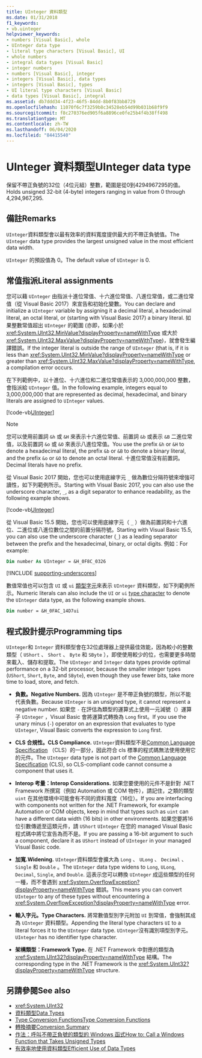 ```yaml
---
title: UInteger 資料類型
ms.date: 01/31/2018
f1_keywords:
- vb.uinteger
helpviewer_keywords:
- numbers [Visual Basic], whole
- UInteger data type
- literal type characters [Visual Basic], UI
- whole numbers
- integral data types [Visual Basic]
- integer numbers
- numbers [Visual Basic], integer
- integers [Visual Basic], data types
- integers [Visual Basic], types
- UI literal type characters [Visual Basic]
- data types [Visual Basic], integral
ms.assetid: db7ddd34-4f23-46f5-84dd-8b0f83bb8729
ms.openlocfilehash: 11070f6c7f3259b8c34528eb54d99b031b68f9f9
ms.sourcegitcommit: f8c270376ed905f6a8896ce0fe25b4f4b38ff498
ms.translationtype: MT
ms.contentlocale: zh-TW
ms.lasthandoff: 06/04/2020
ms.locfileid: "84415540"
---
```

# <a name="uinteger-data-type"></a><span data-ttu-id="7ffcf-102">UInteger 資料類型</span><span class="sxs-lookup"><span data-stu-id="7ffcf-102">UInteger data type</span></span>

<span data-ttu-id="7ffcf-103">保留不帶正負號的32位（4位元組）整數，範圍是從0到4294967295的值。</span><span class="sxs-lookup"><span data-stu-id="7ffcf-103">Holds unsigned 32-bit (4-byte) integers ranging in value from 0 through 4,294,967,295.</span></span>

## <a name="remarks"></a><span data-ttu-id="7ffcf-104">備註</span><span class="sxs-lookup"><span data-stu-id="7ffcf-104">Remarks</span></span>

<span data-ttu-id="7ffcf-105">`UInteger`資料類型會以最有效率的資料寬度提供最大的不帶正負號值。</span><span class="sxs-lookup"><span data-stu-id="7ffcf-105">The `UInteger` data type provides the largest unsigned value in the most efficient data width.</span></span>

<span data-ttu-id="7ffcf-106">`UInteger` 的預設值為 0。</span><span class="sxs-lookup"><span data-stu-id="7ffcf-106">The default value of `UInteger` is 0.</span></span>

## <a name="literal-assignments"></a><span data-ttu-id="7ffcf-107">常值指派</span><span class="sxs-lookup"><span data-stu-id="7ffcf-107">Literal assignments</span></span>

<span data-ttu-id="7ffcf-108">您可以藉 `UInteger` 由指派十進位常值、十六進位常值、八進位常值，或二進位常值（從 Visual Basic 2017）來宣告和初始化變數。</span><span class="sxs-lookup"><span data-stu-id="7ffcf-108">You can declare and initialize a `UInteger` variable by assigning it a decimal literal, a hexadecimal literal, an octal literal, or (starting with Visual Basic 2017) a binary literal.</span></span> <span data-ttu-id="7ffcf-109">如果整數常值超出 `UInteger` 的範圍 (亦即，如果小於 <xref:System.UInt32.MinValue?displayProperty=nameWithType> 或大於 <xref:System.UInt32.MaxValue?displayProperty=nameWithType>)，就會發生編譯錯誤。</span><span class="sxs-lookup"><span data-stu-id="7ffcf-109">If the integer literal is outside the range of `UInteger` (that is, if it is less than <xref:System.UInt32.MinValue?displayProperty=nameWithType> or greater than <xref:System.UInt32.MaxValue?displayProperty=nameWithType>, a compilation error occurs.</span></span>

<span data-ttu-id="7ffcf-110">在下列範例中，以十進位、十六進位和二進位常值表示的 3,000,000,000 整數，會指派給 `UInteger` 值。</span><span class="sxs-lookup"><span data-stu-id="7ffcf-110">In the following example, integers equal to 3,000,000,000 that are represented as decimal, hexadecimal, and binary literals are assigned to `UInteger` values.</span></span>

[!code-vb[UInteger](../../../../samples/snippets/visualbasic/language-reference/data-types/numeric-literals.vb#UInt)]

> [!NOTE]
> <span data-ttu-id="7ffcf-111">您可以使用前置詞 `&h` 或 `&H` 來表示十六進位常值、前置詞 `&b` 或表示 `&B` 二進位常值，以及前置詞 `&o` 或 `&O` 來表示八進位常值。</span><span class="sxs-lookup"><span data-stu-id="7ffcf-111">You use the prefix `&h` or `&H` to denote a hexadecimal literal, the prefix `&b` or `&B` to denote a binary literal, and the prefix `&o` or `&O` to denote an octal literal.</span></span> <span data-ttu-id="7ffcf-112">十進位常值沒有前置詞。</span><span class="sxs-lookup"><span data-stu-id="7ffcf-112">Decimal literals have no prefix.</span></span>

<span data-ttu-id="7ffcf-113">從 Visual Basic 2017 開始，您也可以使用底線字元 `_` 做為數位分隔符號來增強可讀性，如下列範例所示。</span><span class="sxs-lookup"><span data-stu-id="7ffcf-113">Starting with Visual Basic 2017, you can also use the underscore character, `_`, as a digit separator to enhance readability, as the following example shows.</span></span>

[!code-vb[UInteger](../../../../samples/snippets/visualbasic/language-reference/data-types/numeric-literals.vb#UIntS)]

<span data-ttu-id="7ffcf-114">從 Visual Basic 15.5 開始，您也可以使用底線字元（ `_` ）做為前置詞和十六進位、二進位或八進位數位之間的前置分隔符號。</span><span class="sxs-lookup"><span data-stu-id="7ffcf-114">Starting with Visual Basic 15.5, you can also use the underscore character (`_`) as a leading separator between the prefix and the hexadecimal, binary, or octal digits.</span></span> <span data-ttu-id="7ffcf-115">例如：</span><span class="sxs-lookup"><span data-stu-id="7ffcf-115">For example:</span></span>

```vb
Dim number As UInteger = &H_0F8C_0326
```

[!INCLUDE [supporting-underscores](../../../../includes/vb-separator-langversion.md)]

<span data-ttu-id="7ffcf-116">數值常值也可以包含 `UI` 或 `ui` [類型字元](../../programming-guide/language-features/data-types/type-characters.md)來表示 `UInteger` 資料類型，如下列範例所示。</span><span class="sxs-lookup"><span data-stu-id="7ffcf-116">Numeric literals can also include the `UI` or `ui` [type character](../../programming-guide/language-features/data-types/type-characters.md) to denote the `UInteger` data type, as the following example shows.</span></span>

```vb
Dim number = &H_0FAC_14D7ui
```

## <a name="programming-tips"></a><span data-ttu-id="7ffcf-117">程式設計提示</span><span class="sxs-lookup"><span data-stu-id="7ffcf-117">Programming tips</span></span>

<span data-ttu-id="7ffcf-118">`UInteger`和 `Integer` 資料類型會在32位處理器上提供最佳效能，因為較小的整數類型（ `UShort` 、 `Short` 、 `Byte` 和 `SByte` ），即使使用較少的位，也需要更多時間來載入、儲存和提取。</span><span class="sxs-lookup"><span data-stu-id="7ffcf-118">The `UInteger` and `Integer` data types provide optimal performance on a 32-bit processor, because the smaller integer types (`UShort`, `Short`, `Byte`, and `SByte`), even though they use fewer bits, take more time to load, store, and fetch.</span></span>

- <span data-ttu-id="7ffcf-119">**負數。**</span><span class="sxs-lookup"><span data-stu-id="7ffcf-119">**Negative Numbers.**</span></span> <span data-ttu-id="7ffcf-120">因為 `UInteger` 是不帶正負號的類型，所以不能代表負數。</span><span class="sxs-lookup"><span data-stu-id="7ffcf-120">Because `UInteger` is an unsigned type, it cannot represent a negative number.</span></span> <span data-ttu-id="7ffcf-121">如果您 `-` 在評估為類型的運算式上使用一元減號（）運算子 `UInteger` ，Visual Basic 會將運算式轉換為 `Long` first。</span><span class="sxs-lookup"><span data-stu-id="7ffcf-121">If you use the unary minus (`-`) operator on an expression that evaluates to type `UInteger`, Visual Basic converts the expression to `Long` first.</span></span>

- <span data-ttu-id="7ffcf-122">**CLS 合規性。**</span><span class="sxs-lookup"><span data-stu-id="7ffcf-122">**CLS Compliance.**</span></span> <span data-ttu-id="7ffcf-123">`UInteger`資料類型不是[Common Language Specification](https://www.ecma-international.org/publications/standards/Ecma-335.htm) （CLS）的一部分，因此符合 cls 標準的程式碼無法使用使用它的元件。</span><span class="sxs-lookup"><span data-stu-id="7ffcf-123">The `UInteger` data type is not part of the [Common Language Specification](https://www.ecma-international.org/publications/standards/Ecma-335.htm) (CLS), so CLS-compliant code cannot consume a component that uses it.</span></span>

- <span data-ttu-id="7ffcf-124">**Interop 考量：**</span><span class="sxs-lookup"><span data-stu-id="7ffcf-124">**Interop Considerations.**</span></span> <span data-ttu-id="7ffcf-125">如果您要使用的元件不是針對 .NET Framework 所撰寫（例如 Automation 或 COM 物件），請記住，之類的類型 `uint` 在其他環境中可能會有不同的資料寬度（16位）。</span><span class="sxs-lookup"><span data-stu-id="7ffcf-125">If you are interfacing with components not written for the .NET Framework, for example Automation or COM objects, keep in mind that types such as `uint` can have a different data width (16 bits) in other environments.</span></span> <span data-ttu-id="7ffcf-126">如果您要將16位引數傳遞至這類元件，請 `UShort` `UInteger` 在您的 managed Visual Basic 程式碼中將它宣告為而不是。</span><span class="sxs-lookup"><span data-stu-id="7ffcf-126">If you are passing a 16-bit argument to such a component, declare it as `UShort` instead of `UInteger` in your managed Visual Basic code.</span></span>

- <span data-ttu-id="7ffcf-127">**加寬.**</span><span class="sxs-lookup"><span data-stu-id="7ffcf-127">**Widening.**</span></span> <span data-ttu-id="7ffcf-128">`UInteger`資料類型會擴大為 `Long` 、 `ULong` 、 `Decimal` 、 `Single` 和 `Double` 。</span><span class="sxs-lookup"><span data-stu-id="7ffcf-128">The `UInteger` data type widens to `Long`, `ULong`, `Decimal`, `Single`, and `Double`.</span></span> <span data-ttu-id="7ffcf-129">這表示您可以轉換 `UInteger` 成這些類型的任何一種，而不會遇到 <xref:System.OverflowException?displayProperty=nameWithType> 錯誤。</span><span class="sxs-lookup"><span data-stu-id="7ffcf-129">This means you can convert `UInteger` to any of these types without encountering a <xref:System.OverflowException?displayProperty=nameWithType> error.</span></span>

- <span data-ttu-id="7ffcf-130">**輸入字元。**</span><span class="sxs-lookup"><span data-stu-id="7ffcf-130">**Type Characters.**</span></span> <span data-ttu-id="7ffcf-131">將常數值型別字元附加 `UI` 到常值，會強制其成為 `UInteger` 資料類型。</span><span class="sxs-lookup"><span data-stu-id="7ffcf-131">Appending the literal type characters `UI` to a literal forces it to the `UInteger` data type.</span></span> <span data-ttu-id="7ffcf-132">`UInteger`沒有識別項型別字元。</span><span class="sxs-lookup"><span data-stu-id="7ffcf-132">`UInteger` has no identifier type character.</span></span>

- <span data-ttu-id="7ffcf-133">**架構類型：**</span><span class="sxs-lookup"><span data-stu-id="7ffcf-133">**Framework Type.**</span></span> <span data-ttu-id="7ffcf-134">在 .NET Framework 中對應的類型為 <xref:System.UInt32?displayProperty=nameWithType> 結構。</span><span class="sxs-lookup"><span data-stu-id="7ffcf-134">The corresponding type in the .NET Framework is the <xref:System.UInt32?displayProperty=nameWithType> structure.</span></span>

## <a name="see-also"></a><span data-ttu-id="7ffcf-135">另請參閱</span><span class="sxs-lookup"><span data-stu-id="7ffcf-135">See also</span></span>

- <xref:System.UInt32>
- [<span data-ttu-id="7ffcf-136">資料類型</span><span class="sxs-lookup"><span data-stu-id="7ffcf-136">Data Types</span></span>](index.md)
- [<span data-ttu-id="7ffcf-137">Type Conversion Functions</span><span class="sxs-lookup"><span data-stu-id="7ffcf-137">Type Conversion Functions</span></span>](../functions/type-conversion-functions.md)
- [<span data-ttu-id="7ffcf-138">轉換摘要</span><span class="sxs-lookup"><span data-stu-id="7ffcf-138">Conversion Summary</span></span>](../keywords/conversion-summary.md)
- [<span data-ttu-id="7ffcf-139">作法：呼叫不帶正負號的類型的 Windows 函式</span><span class="sxs-lookup"><span data-stu-id="7ffcf-139">How to: Call a Windows Function that Takes Unsigned Types</span></span>](../../programming-guide/com-interop/how-to-call-a-windows-function-that-takes-unsigned-types.md)
- [<span data-ttu-id="7ffcf-140">有效率地使用資料類型</span><span class="sxs-lookup"><span data-stu-id="7ffcf-140">Efficient Use of Data Types</span></span>](../../programming-guide/language-features/data-types/efficient-use-of-data-types.md)
